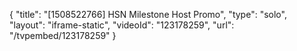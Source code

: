 {
    "title": "[1508522766] HSN Milestone Host Promo",
    "type": "solo",
    "layout": "iframe-static",
    "videoId": "123178259",
    "url": "\/tvpembed\/123178259"
}